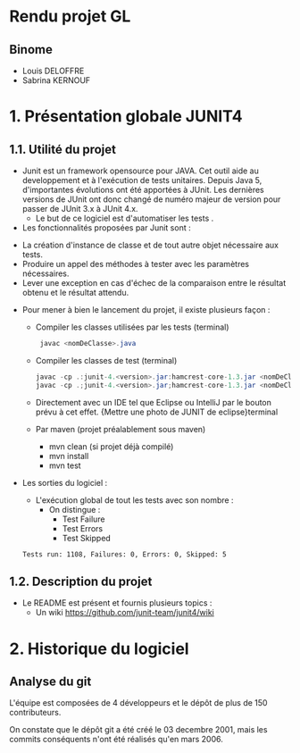 # Rendu projet GL

## Binome
- Louis DELOFFRE
- Sabrina KERNOUF

# 1. Présentation globale JUNIT4

## 1.1.  Utilité du projet
- Junit est un framework opensource pour JAVA. Cet outil aide au developpement et à l'exécution de tests unitaires. Depuis Java 5, d'importantes évolutions ont été apportées à JUnit. Les dernières versions de JUnit ont donc changé de numéro majeur de version pour passer de JUnit 3.x à JUnit 4.x.
    * Le but de ce logiciel est d'automatiser les tests .
- Les fonctionnalités proposées par Junit sont : 
* La création d'instance de classe et de tout autre objet nécessaire aux tests.
* Produire un appel des méthodes à tester avec les paramètres nécessaires.
* Lever une exception en cas d'échec de la comparaison entre le résultat obtenu et le résultat attendu. 

- Pour mener à bien le lancement du projet, il existe plusieurs façon :
    * Compiler les classes utilisées par les tests (terminal) 
        
        ```java
         javac <nomDeClasse>.java 
        ```

    * Compiler les classes de test (terminal)
        ```java
        javac -cp .:junit-4.<version>.jar:hamcrest-core-1.3.jar <nomDeClasseTest>.java (pour macOs/Linux)
        javac -cp .;junit-4.<version>.jar;hamcrest-core-1.3.jar <nomDeClasseTest>.java (pour window)
        ```
    * Directement avec un IDE tel que Eclipse ou IntelliJ par le bouton prévu à cet effet.
    {Mettre une photo de JUNIT de eclipse}terminal
    * Par maven (projet préalablement sous maven)
        * mvn clean (si projet déjà compilé)
        * mvn install
        * mvn test

- Les sorties du logiciel : 
    * L'exécution global de tout les tests avec son nombre :
        * On distingue : 
            * Test Failure
            * Test Errors
            * Test Skipped
    ```
    Tests run: 1108, Failures: 0, Errors: 0, Skipped: 5
    ```

## 1.2. Description du projet

- Le README est présent et fournis plusieurs topics : 
    * Un wiki <https://github.com/junit-team/junit4/wiki> 


# 2. Historique du logiciel

## Analyse du git 

L'équipe est composées de 4 développeurs et le dépôt de plus de 150 contributeurs.

On constate que le dépôt git a été créé le 03 decembre 2001, mais les commits conséquents n'ont été réalisés qu'en mars 2006.
